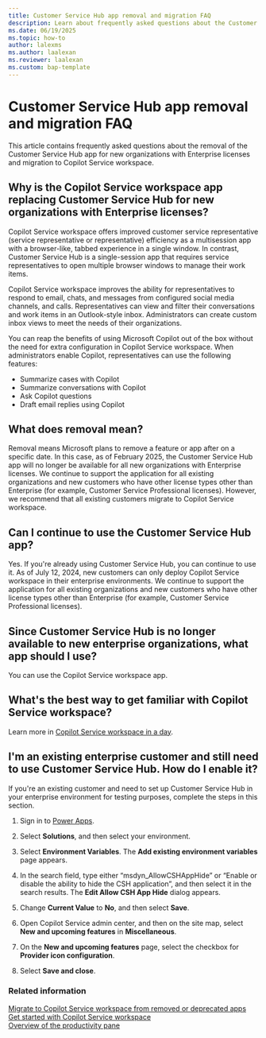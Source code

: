 ```yaml
---
title: Customer Service Hub app removal and migration FAQ
description: Learn about frequently asked questions about the Customer Service Hub app removal and migration to Copilot Service workspace.
ms.date: 06/19/2025
ms.topic: how-to
author: lalexms
ms.author: laalexan
ms.reviewer: laalexan
ms.custom: bap-template
---
```


# Customer Service Hub app removal and migration FAQ

This article contains frequently asked questions about the removal of the Customer Service Hub app for new organizations with Enterprise licenses and migration to Copilot Service workspace.

## Why is the Copilot Service workspace app replacing Customer Service Hub for new organizations with Enterprise licenses?

Copilot Service workspace offers improved customer service representative (service representative or representative) efficiency as a multisession app with a browser-like, tabbed experience in a single window. In contrast, Customer Service Hub is a single-session app that requires service representatives to open multiple browser windows to manage their work items.

Copilot Service workspace improves the ability for representatives to respond to email, chats, and messages from configured social media channels, and calls. Representatives can view and filter their conversations and work items in an Outlook-style inbox. Administrators can create custom inbox views to meet the needs of their organizations.

You can reap the benefits of using Microsoft Copilot out of the box without the need for extra configuration in Copilot Service workspace. When administrators enable Copilot, representatives can use the following features:
 
 - Summarize cases with Copilot
 - Summarize conversations with Copilot
 - Ask Copilot questions
 - Draft email replies using Copilot

## What does removal mean?

Removal means Microsoft plans to remove a feature or app after on a specific date. In this case, as of February 2025, the Customer Service Hub app will no longer be available for all new organizations with Enterprise licenses. We continue to support the application for all existing organizations and new customers who have other license types other than Enterprise (for example, Customer Service Professional licenses). However, we recommend that all existing customers migrate to Copilot Service workspace.

## Can I continue to use the Customer Service Hub app?

Yes. If you're already using Customer Service Hub, you can continue to use it. As of July 12, 2024, new customers can only deploy Copilot Service workspace in their enterprise environments. We continue to support the application for all existing organizations and new customers who have other license types other than Enterprise (for example, Customer Service Professional licenses).

## Since Customer Service Hub is no longer available to new enterprise organizations, what app should I use?

You can use the Copilot Service workspace app.

## What's the best way to get familiar with Copilot Service workspace?

Learn more in [Copilot Service workspace in a day](https://go.microsoft.com/fwlink/?linkid=2300097).

## I'm an existing enterprise customer and still need to use Customer Service Hub. How do I enable it?

If you're an existing customer and need to set up Customer Service Hub in your enterprise environment for testing purposes, complete the steps in this section.

1. Sign in to [Power Apps](https://go.microsoft.com/fwlink/p/?linkid=2142083).

1. Select **Solutions**, and then select your environment.

1. Select **Environment Variables**. The **Add existing environment variables** page appears.

1. In the search field, type either “msdyn_AllowCSHAppHide” or “Enable or disable the ability to hide the CSH application”, and then select it in the search results. The **Edit Allow CSH App Hide** dialog appears.

1. Change **Current Value** to **No**, and then select **Save**.

1. Open Copilot Service admin center, and then on the site map, select **New and upcoming features** in **Miscellaneous**.

1. On the **New and upcoming features** page, select the checkbox for **Provider icon configuration**.

1. Select **Save and close**.
 
### Related information
[Migrate to Copilot Service workspace from removed or deprecated apps](migrate-to-csw.md)  
[Get started with Copilot Service workspace](../implement/csw-overview.md)  
[Overview of the productivity pane](../use/csw-productivity-pane.md)
